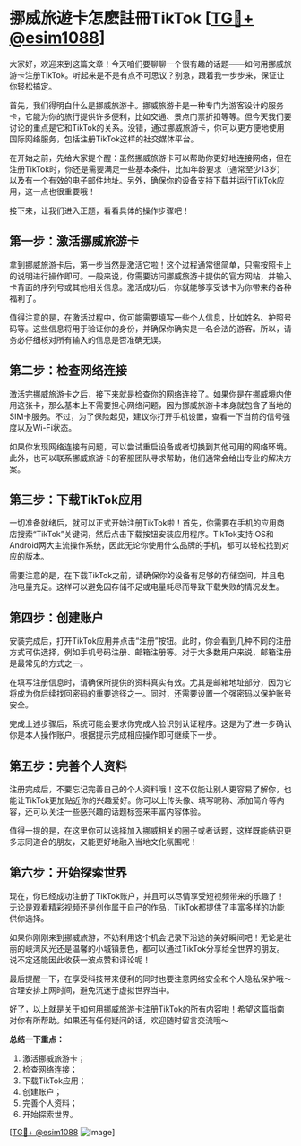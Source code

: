 # 挪威旅遊卡怎麽註冊TikTok [[TG💪+ @esim1088](https://t.me/s/esim1088)]

大家好，欢迎来到这篇文章！今天咱们要聊聊一个很有趣的话题——如何用挪威旅游卡注册TikTok。听起来是不是有点不可思议？别急，跟着我一步步来，保证让你轻松搞定。

首先，我们得明白什么是挪威旅游卡。挪威旅游卡是一种专门为游客设计的服务卡，它能为你的旅行提供许多便利，比如交通、景点门票折扣等等。但今天我们要讨论的重点是它和TikTok的关系。没错，通过挪威旅游卡，你可以更方便地使用国际网络服务，包括注册TikTok这样的社交媒体平台。

在开始之前，先给大家提个醒：虽然挪威旅游卡可以帮助你更好地连接网络，但在注册TikTok时，你还是需要满足一些基本条件，比如年龄要求（通常至少13岁）以及有一个有效的电子邮件地址。另外，确保你的设备支持下载并运行TikTok应用，这一点也很重要哦！

接下来，让我们进入正题，看看具体的操作步骤吧！

## 第一步：激活挪威旅游卡

拿到挪威旅游卡后，第一步当然是激活它啦！这个过程通常很简单，只需按照卡上的说明进行操作即可。一般来说，你需要访问挪威旅游卡提供的官方网站，并输入卡背面的序列号或其他相关信息。激活成功后，你就能够享受该卡为你带来的各种福利了。

值得注意的是，在激活过程中，你可能需要填写一些个人信息，比如姓名、护照号码等。这些信息将用于验证你的身份，并确保你确实是一名合法的游客。所以，请务必仔细核对所有输入的信息是否准确无误。

## 第二步：检查网络连接

激活完挪威旅游卡之后，接下来就是检查你的网络连接了。如果你是在挪威境内使用这张卡，那么基本上不需要担心网络问题，因为挪威旅游卡本身就包含了当地的SIM卡服务。不过，为了保险起见，建议你打开手机设置，查看一下当前的信号强度以及Wi-Fi状态。

如果你发现网络连接有问题，可以尝试重启设备或者切换到其他可用的网络环境。此外，也可以联系挪威旅游卡的客服团队寻求帮助，他们通常会给出专业的解决方案。

## 第三步：下载TikTok应用

一切准备就绪后，就可以正式开始注册TikTok啦！首先，你需要在手机的应用商店搜索“TikTok”关键词，然后点击下载按钮安装应用程序。TikTok支持iOS和Android两大主流操作系统，因此无论你使用什么品牌的手机，都可以轻松找到对应的版本。

需要注意的是，在下载TikTok之前，请确保你的设备有足够的存储空间，并且电池电量充足。这样可以避免因存储不足或电量耗尽而导致下载失败的情况发生。

## 第四步：创建账户

安装完成后，打开TikTok应用并点击“注册”按钮。此时，你会看到几种不同的注册方式可供选择，例如手机号码注册、邮箱注册等。对于大多数用户来说，邮箱注册是最常见的方式之一。

在填写注册信息时，请确保所提供的资料真实有效。尤其是邮箱地址部分，因为它将成为你后续找回密码的重要途径之一。同时，还需要设置一个强密码以保护账号安全。

完成上述步骤后，系统可能会要求你完成人脸识别认证程序。这是为了进一步确认你是本人操作账户。根据提示完成相应操作即可继续下一步。

## 第五步：完善个人资料

注册完成后，不要忘记完善自己的个人资料哦！这不仅能让别人更容易了解你，也能让TikTok更加贴近你的兴趣爱好。你可以上传头像、填写昵称、添加简介等内容，还可以关注一些感兴趣的话题标签来丰富内容体验。

值得一提的是，在这里你可以选择加入挪威相关的圈子或者话题，这样既能结识更多志同道合的朋友，又能更好地融入当地文化氛围呢！

## 第六步：开始探索世界

现在，你已经成功注册了TikTok账户，并且可以尽情享受短视频带来的乐趣了！无论是观看精彩视频还是创作属于自己的作品，TikTok都提供了丰富多样的功能供你选择。

如果你刚刚来到挪威旅游，不妨利用这个机会记录下沿途的美好瞬间吧！无论是壮丽的峡湾风光还是温馨的小城镇景色，都可以通过TikTok分享给全世界的朋友。说不定还能因此收获一波点赞和评论呢！

最后提醒一下，在享受科技带来便利的同时也要注意网络安全和个人隐私保护哦～合理安排上网时间，避免沉迷于虚拟世界当中。

好了，以上就是关于如何用挪威旅游卡注册TikTok的所有内容啦！希望这篇指南对你有所帮助。如果还有任何疑问的话，欢迎随时留言交流哦～

**总结一下重点：**
1. 激活挪威旅游卡；
2. 检查网络连接；
3. 下载TikTok应用；
4. 创建账户；
5. 完善个人资料；
6. 开始探索世界。

[[TG💪+ @esim1088](https://t.me/s/esim1088) ![Image](https://i.postimg.cc/4NQfJmqS/Snipaste-2025-05-13-00-14-12.png)]